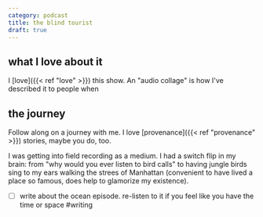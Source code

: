 ```yaml
---
category: podcast
title: the blind tourist
draft: true
---
```

## what I love about it
I [love]({{< ref "love" >}}) this show. An "audio collage" is how I've described it to people when 

## the journey
Follow along on a journey with me. I love [provenance]({{< ref "provenance" >}}) stories, maybe you do, too. 

I was getting into field recording as a medium. I had a switch flip in my brain: from "why would you ever listen to bird calls" to having jungle birds sing to my ears walking the strees of Manhattan (convenient to have lived a place so famous, does help to glamorize my existence).

- [ ] write about the ocean episode. re-listen to it if you feel like you have the time or space #writing